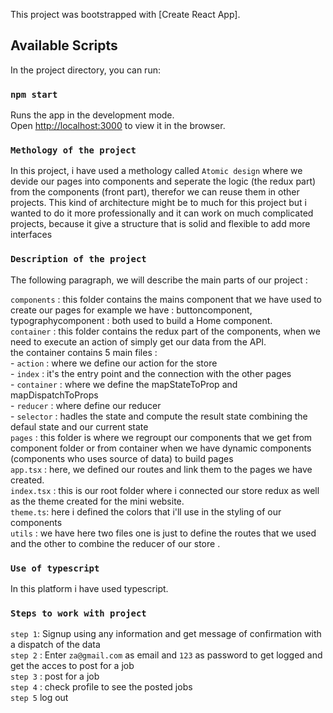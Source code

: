 This project was bootstrapped with [Create React App].

## Available Scripts

In the project directory, you can run:

### `npm start`

Runs the app in the development mode.<br />
Open [http://localhost:3000](http://localhost:3000) to view it in the browser.

### `Methology of the project`

In this project, i have used a methology called `Atomic design` where we devide our pages into components
and seperate the logic (the redux part) from the components (front part), therefor we can reuse them in other projects.
This kind of architecture might be to much for this project but i wanted to do it more professionally and it can work on much complicated projects, because it give a structure that is solid and flexible to add more interfaces

### `Description of the project`

The following paragraph, we will describe the main parts of our project :

`components` : this folder contains the mains component that we have used to create our pages for example we have : buttoncomponent, typographycomponent : both used to build a Home component.<br />
`container` : this folder contains the redux part of the components, when we need to execute an action of simply get our data from the API.<br />
the container contains 5 main files :<br /> - `action` : where we define our action for the store<br /> - `index` : it's the entry point and the connection with the other pages <br /> - `container` : where we define the mapStateToProp and mapDispatchToProps <br /> - `reducer` : where define our reducer <br /> - `selector` : hadles the state and compute the result state combining the defaul state and our current state<br />
`pages` : this folder is where we regroupt our components that we get from component folder or from container when we have dynamic components (components who uses source of data) to build pages <br />
`app.tsx` : here, we defined our routes and link them to the pages we have created.<br />
`index.tsx` : this is our root folder where i connected our store redux as well as the theme created for the mini website.<br />
`theme.ts`: here i defined the colors that i'll use in the styling of our components<br />
`utils` : we have here two files one is just to define the routes that we used and the other to combine the reducer of our store .<br />

### `Use of typescript`

In this platform i have used typescript.

### `Steps to work with project`

`step 1`: Signup using any information and get message of confirmation with a dispatch of the data<br />
`step 2` : Enter `za@gmail.com` as email and `123` as password to get logged and get the acces to post for a job<br />
`step 3` : post for a job<br />
`step 4` : check profile to see the posted jobs<br />
`step 5` log out<br />
